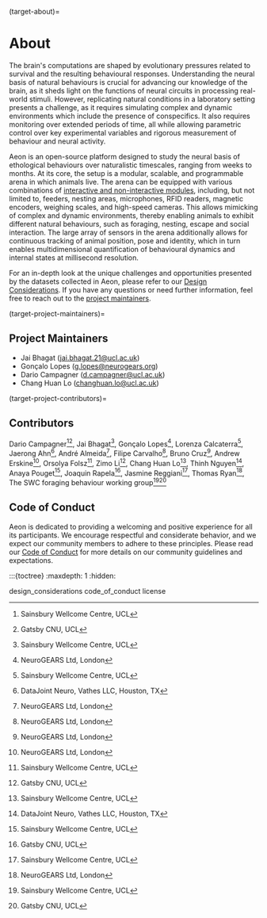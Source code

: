 (target-about)=
# About

The brain's computations are shaped by evolutionary pressures related to survival and the resulting behavioural responses. 
Understanding the neural basis of natural behaviours is crucial for advancing our knowledge of the brain, as it sheds light on the functions of neural circuits in processing real-world stimuli. 
However, replicating natural conditions in a laboratory setting presents a challenge, as it requires simulating complex and dynamic environments which include the presence of conspecifics. 
It also requires monitoring over extended periods of time, all while allowing parametric control over key experimental variables and rigorous measurement of behaviour and neural activity.

Aeon is an open-source platform designed to study the neural basis of ethological behaviours over naturalistic timescales, ranging from weeks to months.
At its core, the setup is a modular, scalable, and programmable arena in which animals live. 
The arena can be equipped with various combinations of [interactive and non-interactive modules](target-hardware),
including, but not limited to, feeders, nesting areas, microphones, RFID readers, magnetic encoders, weighing scales, and high-speed cameras. 
This allows mimicking of complex and dynamic environments, thereby enabling animals to exhibit different natural behaviours, 
such as foraging, nesting, escape and social interaction. 
The large array of sensors in the arena additionally allows for continuous tracking of animal position, pose and identity, which in turn enables
multidimensional quantification of behavioural dynamics and internal states at millisecond resolution.

For an in-depth look at the unique challenges and opportunities presented by the datasets collected in Aeon, please refer to our [Design Considerations](target-design-considerations).
If you have any questions or need further information, feel free to reach out to the [project maintainers](target-project-maintainers).

(target-project-maintainers)=
## Project Maintainers

* Jai Bhagat (jai.bhagat.21@ucl.ac.uk)
* Gonçalo Lopes (g.lopes@neurogears.org)
* Dario Campagner (d.campagner@ucl.ac.uk)
* Chang Huan Lo (changhuan.lo@ucl.ac.uk)

(target-project-contributors)=
## Contributors
Dario Campagner[^1][^2], Jai Bhagat[^1], Gonçalo Lopes[^3], Lorenza Calcaterra[^1], 
Jaerong Ahn[^4], André Almeida[^3], Filipe Carvalho[^3], Bruno Cruz[^3], 
Andrew Erskine[^3], Orsolya Folsz[^1], Zimo Li[^2], Chang Huan Lo[^1], 
Thinh Nguyen[^4], Anaya Pouget[^1], Joaquin Rapela[^2], Jasmine Reggiani[^1], 
Thomas Ryan[^3], The SWC foraging behaviour working group[^1][^2]

[^1]: Sainsbury Wellcome Centre, UCL
[^2]: Gatsby CNU, UCL
[^3]: NeuroGEARS Ltd, London
[^4]: DataJoint Neuro, Vathes LLC, Houston, TX

## Code of Conduct

Aeon is dedicated to providing a welcoming and positive experience for all its participants. We encourage respectful and considerate behavior, and we expect our community members to adhere to these principles. Please read our [Code of Conduct](target-code-of-conduct) for more details on our community guidelines and expectations.

:::{toctree}
:maxdepth: 1
:hidden:

design_considerations
code_of_conduct
license